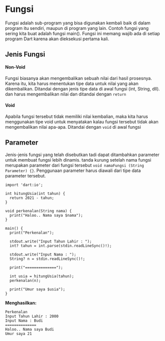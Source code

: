 
# Fungsi

Fungsi adalah sub-program yang bisa digunakan kembali baik di dalam program itu sendiri, maupun di program yang lain. Contoh fungsi yang sering kita buat adalah fungsi main(). Fungsi ini memang wajib ada di setiap program Dart karena akan dieksekusi pertama kali.

## Jenis Fungsi

#### Non-Void
Fungsi biasanya akan mengembalikan sebuah nilai dari hasil prosesnya. Karena itu, kita harus menentukan tipe data untuk nilai yang akan dikembalikan. Ditandai dengan jenis tipe data di awal fungsi (int, String, dll). dan harus mengembalikan nilai dan ditandai dengan `return`

#### Void
 Apabila fungsi tersebut tidak memiliki nilai kembalian, maka kita harus menggunakan tipe void untuk menyatakan kalau fungsi tersebut tidak akan mengembalikan nilai apa-apa. Ditandai dengan `void` di awal fungsi


##  Parameter
Jenis-jenis fungsi yang telah disebutkan tadi dapat ditambahkan parameter untuk membuat fungsi lebih dinamis. tanda kurung setelah nama fungsi merupakan parameter dari fungsi tersebut `void namaFungsi (String Parameter) {}`. Penggunaan parameter harus diawali dari tipe data parameter tersebut.

```
import 'dart:io';

int hitungUsia(int tahun) {
  return 2021 - tahun;
}

void perkenalan(String nama) {
  print("Haloo.. Nama saya $nama");
}

main() {
  print("Perkenalan");

  stdout.write("Input Tahun Lahir : ");
  int? tahun = int.parse(stdin.readLineSync()!);

  stdout.write("Input Nama : ");
  String? n = stdin.readLineSync()!;

  print("==============");

  int usia = hitungUsia(tahun);
  perkenalan(n);

  print("Umur saya $usia");
}

```

**Menghasilkan:**
```
Perkenalan
Input Tahun Lahir : 2000
Input Nama : Budi
==============
Haloo.. Nama saya Budi
Umur saya 21
```